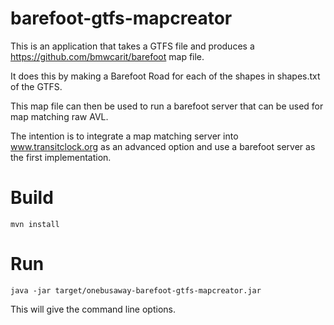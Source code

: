 # barefoot-gtfs-mapcreator
This is an application that takes a GTFS file and produces a https://github.com/bmwcarit/barefoot map file. 

It does this by making a Barefoot Road for each of the shapes in shapes.txt of the GTFS.

This map file can then be used to run a barefoot server that can be used for map matching raw AVL. 


The intention is to integrate a map matching server into www.transitclock.org as an advanced option and use a barefoot server as the first implementation.


# Build
```
mvn install
```

# Run
```
java -jar target/onebusaway-barefoot-gtfs-mapcreator.jar
```

This will give the command line options.




